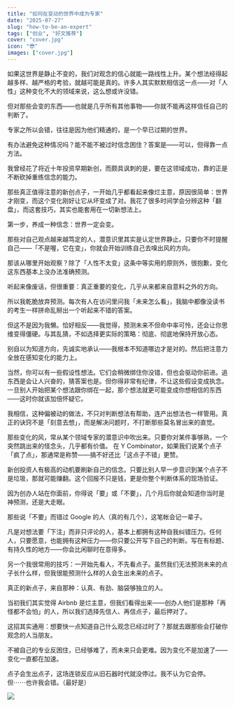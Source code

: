 ```yaml
---
title: "如何在变动的世界中成为专家"
date: "2025-07-27"
slug: "how-to-be-an-expert"
tags: ["创业", "好文推荐"]
cover: "cover.jpg"
icon: "😎"
images: ["cover.jpg"]
---
```

如果这世界是静止不变的，我们对观念的信心就能一路线性上升。某个想法经得起越多样、越严格的考验，就越可能是真的。许多人其实默默相信这一点——对「人性」这种变化不大的领域来说，这么想或许没错。



但对那些会变的东西——也就是几乎所有其他事物——你就不能再这样信任自己的判断了。



专家之所以会错，往往是因为他们精通的，是一个早已过期的世界。



有办法避免这种情况吗？能不能不被过时信念困住？答案是——可以，但得靠一点方法。



我曾经花了将近十年投资早期新创，而颇具讽刺的是，要在这领域成功，靠的正是不断砍掉重练信念的能力。



那些真正值得注意的新创点子，一开始几乎都看起来像烂主意，原因很简单：世界才刚变，而这个变化刚好让它从坏变成了对。我花了很多时间学会分辨这种「翻盘」，而这套技巧，其实也能套用在一切新想法上。



第一步，养成一种信念：世界一定会变。



那些对自己观点越来越笃定的人，潜意识里其实是认定世界静止。只要你不时提醒自己——「不是喔，它在变」，你就会开始训练自己去嗅出风的方向。



那该从哪里开始观察？除了「人性不太变」这条中等实用的原则外，很抱歉，变化这东西基本上没办法准确预测。



听起来像废话，但很重要：真正重要的变化，几乎从来都来自意料之外的方向。



所以我乾脆放弃预测。每次有人在访问里问我「未来怎么看」，我脑中都像没读书的考生一样拼命乱掰出一个听起来不错的答案。



但这不是因为我懒。恰好相反——我觉得，预测未来不但命中率可怜，还会让你思维变得僵硬。与其乱猜，不如选择更实际的策略：彻底、彻底地保持开放心态。



别自以为知道方向，先诚实地承认——我根本不知道哪边才是对的。然后把注意力全放在感知变化的能力上。



当然，你可以有一些假设性想法。它们会稍微绑住你没错，但也会驱动你前进。追东西是会让人兴奋的，猜答案也是。但你得非常有纪律，不让这些假设变成执念。
一旦别人开始把某个想法跟你绑在一起，那个想法就更可能变成你想相信的东西——这时你就该加倍怀疑它。



我相信，这种偏被动的做法，不只对判断想法有帮助，连产出想法也一样管用。真正的诀窍不是「刻意去想」，而是解决问题时，不打断那些莫名冒出来的直觉。



那些变化的风，常从某个领域专家的潜意识中吹出来。只要你对某件事够熟，一个突然跳出来的怪念头，几乎都有价值。
在 Y Combinator，如果我们说某个点子「疯了点」，那通常是称赞——搞不好还比「这点子不错」更赞。



新创投资人有极高的动机要刷新自己的信念。只要比别人早一步意识到某个点子不是垃圾，那就可能赚翻。这个回报不只是钱，更是你整个判断体系的现场验证。



因为创办人站在你面前，你得说「要」或「不要」，几个月后你就会知道你当时是神预测，还是大走眼。



那些说「不要」而错过 Google 的人（真的有几个），这笔帐会记一辈子。



凡是对想法要「下注」而非只评论的人，基本上都拥有这种自我纠错压力。任何人，只要愿意，也能拥有这种压力——你只要公开写下自己的判断。写在有标题、有持久性的地方——你会比闲聊时在意得多。



另一个我很常用的技巧：一开始先看人，不先看点子。虽然我们无法预测未来的点子长什么样，但我很能预测什么样的人会生出未来的点子。



真正的新点子，来自那种：认真、有劲、脑袋够独立的人。



当初我们其实觉得 Airbnb 是烂主意，但我们看得出来——创办人他们是那种「再怪都不会怕」的人，所以我们选择先信人、再信点子，最后押对了。



这招其实通用：想要快一点知道自己什么观念已经过时了？那就去跟那些会打破你观念的人当朋友。



不被自己的专业反困住，已经够难了，而未来只会更难。因为变化不是加速了——变化一直都在加速。



点子会生出点子，这场连锁反应从旧石器时代就没停过。我不认为它会停。
但⋯⋯也许我会错。（最好是）




![](https://prod-files-secure.s3.us-west-2.amazonaws.com/112d0858-5090-4d34-a606-b75eb8d65fd2/46476355-9cf3-4e99-9b7a-3531bc426380/1000202064.png?X-Amz-Algorithm=AWS4-HMAC-SHA256&X-Amz-Content-Sha256=UNSIGNED-PAYLOAD&X-Amz-Credential=ASIAZI2LB466RNGJVUTY%2F20250816%2Fus-west-2%2Fs3%2Faws4_request&X-Amz-Date=20250816T103506Z&X-Amz-Expires=3600&X-Amz-Security-Token=IQoJb3JpZ2luX2VjECcaCXVzLXdlc3QtMiJGMEQCIC91mILtMZP%2FjhUZzG5hhSOvaYFHdPefUBloAjPplu8ZAiASZpQo2DGBnXwKdLEfpMMln%2F1Uzj6e4DeyCKHM4pGLVir%2FAwhwEAAaDDYzNzQyMzE4MzgwNSIMAXTIy08l1vBvm7n%2BKtwDpTqpwVa67NGQfR4Z%2FgEulyrz8mL8BBe6poG57ogLdLhkUZVLQkG%2FDPMewGtVzxcMwPY6JdUm0qrce%2FwCoKHB9UACi8PoijXH87ku8%2Bqk45PkLBdkc%2Fl25PGvoLSGK191hg5UEZub155HqhLJEvQAeGReGCh1a%2FtuwdCJGCIUOTqGYw9A%2BcvHa43d2nDoMt9gg6jUUAIrniGkw%2FPnKumFl4Yc4G%2FgR5SA44%2Fwtpj9cZLZnnrLj1IuBJzsEJAPibvmroWfhvzri2X4Sk9SE6Cq98G8PsLMtKiQ7EvS5CqlILOtttYCI0b5UfePF%2BKxMR9fpb9z042JGqldqMu4%2BpapBaf%2FLwv57MRCyYavDD2fQjlcgfvIkSdKwJE2LMR46rrgp6sc21Rqh7ZLpaHgqjGN05zLbkvRFH4TL3I0jz5Xi9zh163XSSAXrd5Vljhe2Cq9nWWrID9CiyM1ZeyQO9kDg4sJJxPInsqIBWndZ%2FLU7yPObR6fOk0GMbwBngySq6UkPFPVA0s3HZJ8q3sCc1ln0gkAHSWESFK%2FAGjzPvcPiQfswwlxLZ3NFSLViVaUZofjXmkPRksIHHyW%2FlmPvT9%2FfLfRQWI8eqzVilzXj14viPgMyvMJaKmJ4CLtV0kw8dyAxQY6pgGyvWVjtL61GzzbhSUMxY1Wp2oKyPLCCvwA0mEtwr5RmQKyp5ErK2sLMIDhx%2BvS5Isoh99VNFO%2BHjMtmh%2FqJdT857L8NK%2F6NvDtoURFrx2hHX1H0YC%2FB6L2zdYdpYuaHTJ5kA4rCnIRjjMC8gPXnFaykCjdTff%2BL3qeAfFYgMnC2kVgxwKWBh6fbOU1JjGiF8T4uvv2CCD5KOxFdHOYYvZO%2BcRb5e%2Fp&X-Amz-Signature=a40d95de0fd72a3e884f06ba56051ea2c80795df76dc39cddf4f4baea42aad69&X-Amz-SignedHeaders=host&x-amz-checksum-mode=ENABLED&x-id=GetObject)

